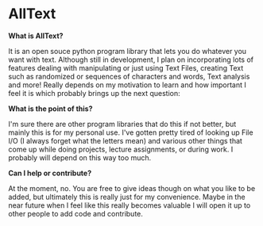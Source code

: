 # AllText
**What is AllText?**

It is an open souce python program library that lets you do whatever you want with text. Although still in development, 
I plan on incorporating lots of features dealing with manipulating or just using Text Files, creating Text
such as randomized or sequences of characters and words, Text analysis and more! Really depends on my motivation to learn
and how important I feel it is which probably brings up the next question:

**What is the point of this?**

I'm sure there are other program libraries that do this if not better, but mainly this is for my personal use. 
I've gotten pretty tired of looking up File I/O (I always forget what the letters mean) and various other things that come up
while doing projects, lecture assignments, or during work. I probably will depend on this way too much.

**Can I help or contribute?**

At the moment, no. You are free to give ideas though on what you like to be added, but ultimately this is really just for my convenience. Maybe in the
near future when I feel like this really becomes valuable I will open it up to other people to add code and contribute.

